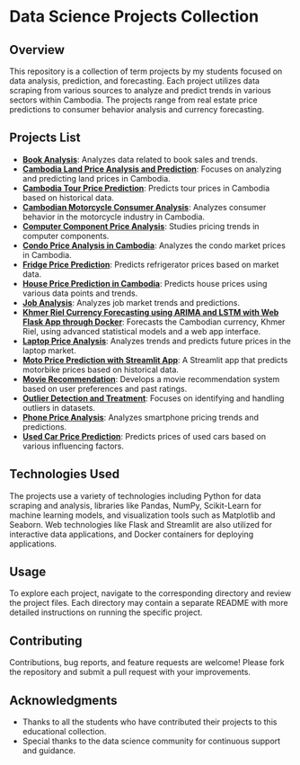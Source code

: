 # Data Science Projects Collection

## Overview

This repository is a collection of term projects by my students focused on data analysis, prediction, and forecasting. Each project utilizes data scraping from various sources to analyze and predict trends in various sectors within Cambodia. The projects range from real estate price predictions to consumer behavior analysis and currency forecasting.

## Projects List

- **[Book Analysis](./Book%20analysis)**: Analyzes data related to book sales and trends.
- **[Cambodia Land Price Analysis and Prediction](./Cambodia%20land%20price%20analysis%20and%20prediction)**: Focuses on analyzing and predicting land prices in Cambodia.
- **[Cambodia Tour Price Prediction](./Cambodia%20tour%20price%20prediction)**: Predicts tour prices in Cambodia based on historical data.
- **[Cambodian Motorcycle Consumer Analysis](./Cambodian%20motocycle%20comuser%20analysis)**: Analyzes consumer behavior in the motorcycle industry in Cambodia.
- **[Computer Component Price Analysis](./Computer%20component%20price%20analysis)**: Studies pricing trends in computer components.
- **[Condo Price Analysis in Cambodia](./Condo%20price%20analysis%20in%20Cambodia)**: Analyzes the condo market prices in Cambodia.
- **[Fridge Price Prediction](./Fridge%20Price%20prediction)**: Predicts refrigerator prices based on market data.
- **[House Price Prediction in Cambodia](./House%20price%20prediction%20in%20Cambodia)**: Predicts house prices using various data points and trends.
- **[Job Analysis](./Job%20Analysis)**: Analyzes job market trends and predictions.
- **[Khmer Riel Currency Forecasting using ARIMA and LSTM with Web Flask App through Docker](./Khmer%20Riel%20Currency%20forcesting%20using%20arima%20and%20lstm%20with%20web%20flask%20app%20throw%20docker)**: Forecasts the Cambodian currency, Khmer Riel, using advanced statistical models and a web app interface.
- **[Laptop Price Analysis](./Laptop%20price%20analysis)**: Analyzes trends and predicts future prices in the laptop market.
- **[Moto Price Prediction with Streamlit App](./Moto%20price%20prediction%20with%20streamlit%20app)**: A Streamlit app that predicts motorbike prices based on historical data.
- **[Movie Recommendation](./Movie%20Recommendation)**: Develops a movie recommendation system based on user preferences and past ratings.
- **[Outlier Detection and Treatment](./Outlier%20detection%20and%20treatment)**: Focuses on identifying and handling outliers in datasets.
- **[Phone Price Analysis](./Phone%20Price%20analysis)**: Analyzes smartphone pricing trends and predictions.
- **[Used Car Price Prediction](./Used%20Car%20Price%20Prediction)**: Predicts prices of used cars based on various influencing factors.

## Technologies Used

The projects use a variety of technologies including Python for data scraping and analysis, libraries like Pandas, NumPy, Scikit-Learn for machine learning models, and visualization tools such as Matplotlib and Seaborn. Web technologies like Flask and Streamlit are also utilized for interactive data applications, and Docker containers for deploying applications.

## Usage

To explore each project, navigate to the corresponding directory and review the project files. Each directory may contain a separate README with more detailed instructions on running the specific project.

## Contributing

Contributions, bug reports, and feature requests are welcome! Please fork the repository and submit a pull request with your improvements.


## Acknowledgments

- Thanks to all the students who have contributed their projects to this educational collection.
- Special thanks to the data science community for continuous support and guidance.
